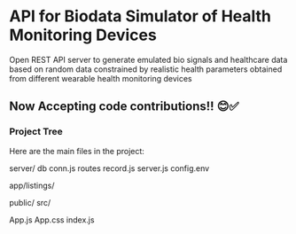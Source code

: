 # API for Biodata Simulator of Health Monitoring Devices
Open REST API server to generate emulated bio signals and healthcare data based on random data constrained by realistic health parameters obtained from different wearable health monitoring devices

## Now Accepting code contributions!! 😊✅


### Project Tree
Here are the main files in the project:

server/
db
conn.js
routes
record.js
server.js
config.env

app/listings/

public/
src/

App.js
App.css
index.js

